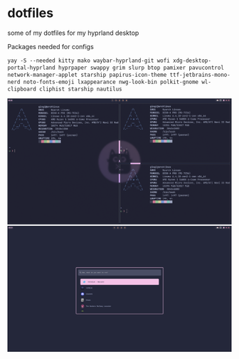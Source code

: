 # dotfiles
some of my dotfiles for my hyprland desktop

Packages needed for configs
```
yay -S --needed kitty mako waybar-hyprland-git wofi xdg-desktop-portal-hyprland hyprpaper swappy grim slurp btop pamixer pavucontrol network-manager-applet starship papirus-icon-theme ttf-jetbrains-mono-nerd noto-fonts-emoji lxappearance nwg-look-bin polkit-gnome wl-clipboard cliphist starship nautilus 

```


![alt text](https://github.com/0xGingi/dotfiles/blob/main/Screenshots/Desktop.png?raw=true)
![alt text](https://github.com/0xGingi/dotfiles/blob/main/Screenshots/Wofi.png?raw=true)

